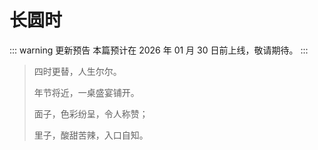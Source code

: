 # 长圆时 <Badge text="预告" type="warning" />
::: warning 更新预告
本篇预计在 2026 年 01 月 30 日前上线，敬请期待。
:::

> 四时更替，人生尔尔。
>
> 年节将近，一桌盛宴铺开。
>
> 面子，色彩纷呈，令人称赞；
>
> 里子，酸甜苦辣，入口自知。